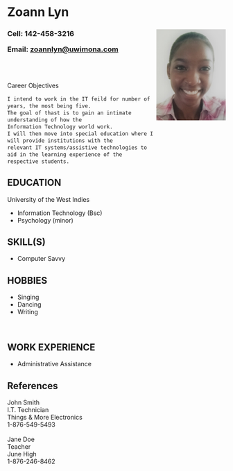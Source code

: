 <!DOCTYPE html>
<link rel="stylesheet" href="css/css.css">
<h1 class="fs" class="hr" > Zoann Lyn</h1>
<h3> Cell: 142-458-3216
<img src=https://github.com/7771/webdevproject/blob/master/picofme.jpg alt= "picture of me" width="160" height="210"
 align="right" class="rimg90" >

Email: <a href="zoannlyn@uwimona.com">zoannlyn@uwimona.com<a></h3>

<br>
<br> 
<p>
Career Objectives

    I intend to work in the IT feild for number of years, the most being five. 
    The goal of thast is to gain an intimate understanding of how the 
    Information Technology world work. 
    I will then move into special education where I will provide institutions with the
    relevant IT systems/assistive technologies to aid in the learning experience of the 
    respective students. 

</p>

<div class="vl">
<h2>
EDUCATION
</h2>

University of the West Indies
<ul>
	<li>Information Technology (Bsc)</li>
	<li>Psychology (minor)</li>
</ul>

<h2>
SKILL(S)
</h2>
<ul>
	<li>Computer Savvy</li>
</ul>

<h2>
HOBBIES
</h2>
<ul>
	<li>Singing</li>
	<li>Dancing</li>
	<li>Writing</li>
	</ul>
	<br>
<h2>
WORK EXPERIENCE
</h2>
<ul>
	<li>Administrative Assistance</li>
	</ul>

<h2>
References
</h2>

John Smith<br>
I.T. Technician<br>
Things & More Electronics<br>
1-876-549-5493<br>
<br>
Jane Doe<br>
Teacher<br>
June High<br>
1-876-246-8462<br>
</div>
</html>
